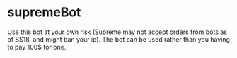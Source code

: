 # supremeBot
Use this bot at your own risk (Supreme may not accept orders from bots as of SS18, and might ban your ip). 
The bot can be used rather than you having to pay 100$ for one.
